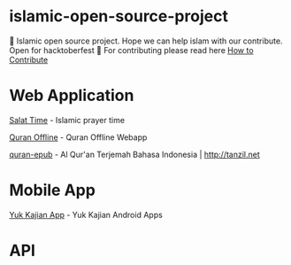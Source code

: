 # islamic-open-source-project
:sunrise_over_mountains: Islamic open source project. Hope we can help islam with our contribute. Open for hacktoberfest :muscle: 
For contributing please read here <a href="https://github.com/hendradem/islamic-open-source-project/blob/main/CONTRIBUTING">How to Contribute</a>



# Web Application
<a href="https://github.com/widatama/salat-time">Salat Time</a> - Islamic prayer time 

<a href="https://github.com/mazipan-quran-offline">Quran Offline</a> - Quran Offline Webapp

<a href="https://github.com/rizaumami/quran-epub">quran-epub</a> - Al Qur'an Terjemah Bahasa Indonesia | http://tanzil.net



# Mobile App
<a href="https://github.com/mazipan-quran-offline">Yuk Kajian App</a> - Yuk Kajian Android Apps




# API
  

